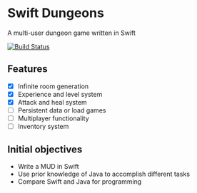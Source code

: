 # Swift Dungeons
A multi-user dungeon game written in Swift

[![Build Status](https://img.shields.io/travis/com/alicerunsonfedora/swiftmud.svg?longCache=true&style=flat-square)](https://travis-ci.com/alicerunsonfedora/swiftmud)

## Features
- [x] Infinite room generation
- [x] Experience and level system
- [x] Attack and heal system
- [ ] Persistent data or load games
- [ ] Multiplayer functionality
- [ ] Inventory system

## Initial objectives
- Write a MUD in Swift
- Use prior knowledge of Java to accomplish different tasks
- Compare Swift and Java for programming
